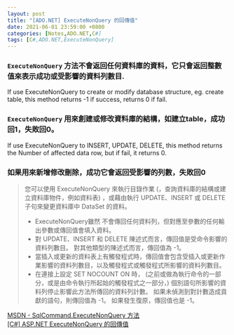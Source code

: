 ```yaml
---
layout: post
title: "[ADO.NET] ExecuteNonQuery 的回傳值"
date: 2021-06-01 23:59:00 +0800
categories: [Notes,ADO.NET,C#]
tags: [C#,ADO.NET,ExecuteNonQuery]
---
```



### `ExecuteNonQuery` 方法不會返回任何資料庫的資料，它只會返回整數值來表示成功或受影響的資料列數目.

If use ExecuteNonQuery to create or modify database structure, eg. create table, this method returns -1 if success, returns 0 if fail.

### `ExecuteNonQuery` 用來創建或修改資料庫的結構，如建立table，成功回1，失敗回0。
If use ExecuteNonQuery to INSERT, UPDATE, DELETE, this method returns the Number of affected data row, but if fail, it returns 0.

### 如果用來新增修改刪除，成功它會返回受影響的列數，失敗回0

> 您可以使用 ExecuteNonQuery 來執行目錄作業 (，查詢資料庫的結構或建立資料庫物件，例如資料表) ，或藉由執行 UPDATE、INSERT 或 DELETE 子句來變更資料庫中 DataSet 的資料。  
>           
> - ExecuteNonQuery雖然 不會傳回任何資料列，但對應至參數的任何輸出參數或傳回值會填入資料。    
> - 對 UPDATE、INSERT 和 DELETE 陳述式而言，傳回值是受命令影響的資料列數目。 對其他類型的陳述式而言，傳回值為 -1。        
> - 當插入或更新的資料表上有觸發程式時，傳回值會包含受插入或更新作業影響的資料列數目，以及觸發程式或觸發程式所影響的資料列數目。 
> - 在連接上設定 SET NOCOUNT ON 時， (之前或做為執行命令的一部分，或是由命令執行所起始的觸發程式之一部分，) 個別語句所影響的資料列停止影響此方法所傳回的資料列計數。 如果未偵測到對計數造成貢獻的語句，則傳回值為 -1。 如果發生復原，傳回值也是 -1。



[MSDN - SqlCommand.ExecuteNonQuery 方法](https://learn.microsoft.com/zh-tw/dotnet/api/microsoft.data.sqlclient.sqlcommand.executenonquery?view=sqlclient-dotnet-standard-5.1)       
[[C#] ASP.NET ExecuteNonQuery 的回傳值 ](https://charleslin74.pixnet.net/blog/post/445312541-%5Bc%23%5D-asp.net-executenonquery-的回傳值)